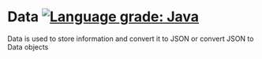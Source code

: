 # Data [![Language grade: Java](https://img.shields.io/lgtm/grade/java/g/Lni-Energy-dev/data.svg?logo=lgtm&logoWidth=18)](https://lgtm.com/projects/g/Lni-Energy-dev/data/context:java)
Data is used to store information and convert it to JSON
or convert JSON to Data objects